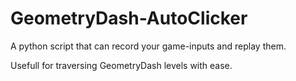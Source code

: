 # GeometryDash-AutoClicker

A python script that can record your game-inputs and replay them.

Usefull for traversing GeometryDash levels with ease.
